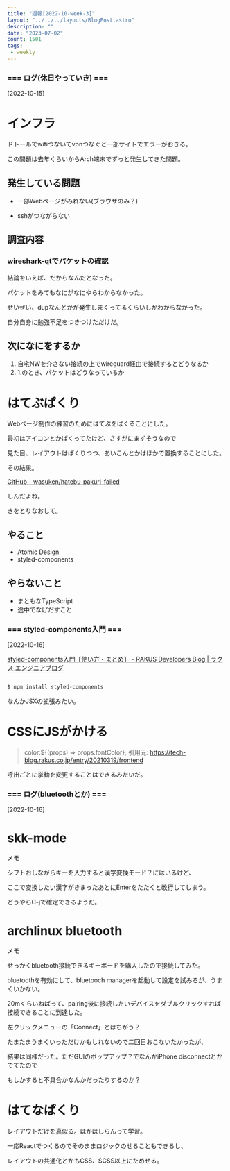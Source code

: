 ```yaml
---
title: "週報[2022-10-week-3]"
layout: "../../../layouts/BlogPost.astro"
description: ""
date: "2023-07-02"
count: 1501
tags:
 - weekly
---
```





### === ログ(休日やっていき) ===

[2022-10-15]

# インフラ

ドトールでwifiつないてvpnつなぐと一部サイトでエラーがおきる。

この問題は去年くらいからArch端末でずっと発生してきた問題。

## 発生している問題

* 一部Webページがみれない(ブラウザのみ？)

* sshがつながらない

## 調査内容

### wireshark-qtでパケットの確認

結論をいえば、だからなんだとなった。

パケットをみてもなにがなにやらわからなかった。

せいぜい、dupなんとかが発生しまくってるくらいしかわからなかった。

自分自身に勉強不足をつきつけただけだ。

## 次になにをするか

1. 自宅NWを介さない接続の上でwireguard経由で接続するとどうなるか
2. 1.のとき、パケットはどうなっているか

# はてぶぱくり

Webページ制作の練習のためにはてぶをぱくることにした。

最初はアイコンとかぱくってたけど、さすがにまずそうなので

見た目、レイアウトはぱくりつつ、あいこんとかはほかで置換することにした。

その結果。

[GitHub - wasuken/hatebu-pakuri-failed](https://github.com/wasuken/hatebu-pakuri-failed)

しんだよね。

きをとりなおして。

## やること

* Atomic Design
* styled-components

## やらないこと

* まともなTypeScript
* 途中でなげだすこと


### === styled-components入門 ===

[2022-10-16]

[styled-components入門【使い方・まとめ】 - RAKUS Developers Blog | ラクス エンジニアブログ](https://tech-blog.rakus.co.jp/entry/20210319/frontend)

```bash

$ npm install styled-components

```

なんかJSXの拡張みたい。

# CSSにJSがかける

>  color:${(props) => props.fontColor};
> 引用元: https://tech-blog.rakus.co.jp/entry/20210319/frontend

呼出ごとに挙動を変更することはできるみたいだ。


### === ログ(bluetoothとか) ===

[2022-10-16]

# skk-mode

メモ

シフトおしながらキーを入力すると漢字変換モード？にはいるけど、

ここで変換したい漢字がきまったあとにEnterをたたくと改行してしまう。

どうやらC-jで確定できるようだ。

# archlinux bluetooth

メモ

せっかくbluetooth接続できるキーボードを購入したので接続してみた。

bluetoothを有効にして、bluetooch managerを起動して設定を試みるが、うまくいかない。

20mくらいねばって、pairing後に接続したいデバイスをダブルクリックすれば接続できることに到達した。

左クリックメニューの「Connect」とはちがう？

たまたまうまくいっただけかもしれないので二回目おこないたかったが、

結果は同様だった。ただGUIのポップアップ？でなんかiPhone disconnectとかでてたので

もしかすると不具合かなんかだったりするのか？

# はてなぱくり

レイアウトだけを真似る。ほかはしらんって学習。

一応Reactでつくるのでそのままロジックのせることもできるし、

レイアウトの共通化とかもCSS、SCSS以上にためせる。
